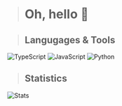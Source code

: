 > # Oh, hello 👋

> ## Langugages & Tools
![TypeScript](https://camo.githubusercontent.com/52a5856c7886200123463af53e95d03db5ace0b1e69f45da4792f7f02c029c28/68747470733a2f2f736869656c64732e696f2f62616467652f2d547970655363726970742d3039303930393f7374796c653d666f722d7468652d6261646765266c6f676f3d74797065736372697074)
![JavaScript](https://camo.githubusercontent.com/1f1560c9ef0d32176860fa3502de4b17248de3fc61720e2e8b0f7bcb306313bb/68747470733a2f2f736869656c64732e696f2f62616467652f2d4a6176615363726970742d3039303930393f7374796c653d666f722d7468652d6261646765266c6f676f3d6a617661736372697074)
![Python](https://camo.githubusercontent.com/761ebb589e7bed1dfc3f41b8579a0a585e16fe4390a19acf073b7195d7620cd5/68747470733a2f2f736869656c64732e696f2f62616467652f2d507974686f6e2d3039303930393f7374796c653d666f722d7468652d6261646765266c6f676f3d707974686f6e)

> ## Statistics
![Stats](https://camo.githubusercontent.com/7ec5993825b1205a4099c03802d4606988f42b9c8b8cd4276f4c2645b58d3323/68747470733a2f2f6769746875622d726561646d652d73746174732e76657263656c2e6170702f6170692f746f702d6c616e67732f3f757365726e616d653d6f6e6568656b61266c61796f75743d636f6d70616374267468656d653d6d65726b6f)

